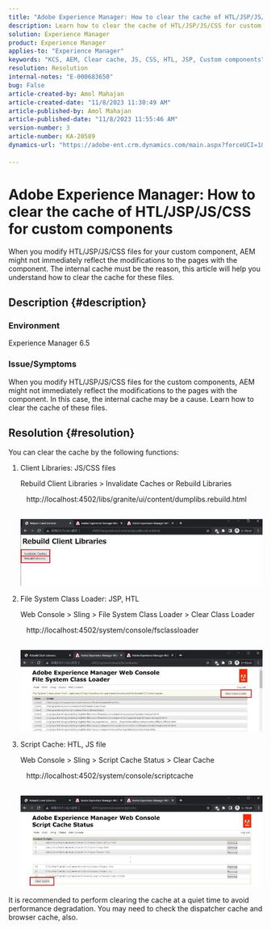 ```yaml
---
title: "Adobe Experience Manager: How to clear the cache of HTL/JSP/JS/CSS for custom components"
description: Learn how to clear the cache of HTL/JSP/JS/CSS for custom components in Adobe Experience Manager.
solution: Experience Manager
product: Experience Manager
applies-to: "Experience Manager"
keywords: "KCS, AEM, Clear cache, JS, CSS, HTL, JSP, Custom components"
resolution: Resolution
internal-notes: "E-000683650"
bug: False
article-created-by: Amol Mahajan
article-created-date: "11/8/2023 11:30:49 AM"
article-published-by: Amol Mahajan
article-published-date: "11/8/2023 11:55:46 AM"
version-number: 3
article-number: KA-20589
dynamics-url: "https://adobe-ent.crm.dynamics.com/main.aspx?forceUCI=1&pagetype=entityrecord&etn=knowledgearticle&id=71ba7040-2a7e-ee11-8179-6045bd006b3d"

---
```

# Adobe Experience Manager: How to clear the cache of HTL/JSP/JS/CSS for custom components


When you modify HTL/JSP/JS/CSS files for your custom component, AEM might not immediately reflect the modifications to the pages with the component. The internal cache must be the reason, this article will help you understand how to clear the cache for these files.

## Description {#description}


### <b>Environment</b>

Experience Manager 6.5



### Issue/Symptoms

When you modify HTL/JSP/JS/CSS files for the custom components, AEM might not immediately reflect the modifications to the pages with the component. In this case, the internal cache may be a cause.
 Learn how to clear the cache of these files.


## Resolution {#resolution}


You can clear the cache by the following functions:



1. Client Libraries: JS/CSS files

    Rebuild Client Libraries &gt; Invalidate Caches or Rebuild Libraries

       http://localhost:4502/libs/granite/ui/content/dumplibs.rebuild.html 

         ![](assets/ed2f2e85-af35-ed11-9db1-0022480869de.png)
2. File System Class Loader: JSP, HTL

    Web Console &gt; Sling &gt; File System Class Loader &gt; Clear Class Loader

       http://localhost:4502/system/console/fsclassloader

         ![](assets/2438888b-af35-ed11-9db1-0022480869de.png)
3. Script Cache: HTL, JS file

    Web Console &gt; Sling &gt; Script Cache Status &gt; Clear Cache

       http://localhost:4502/system/console/scriptcache

         ![](assets/c97ddd91-af35-ed11-9db1-0022480869de.png)


It is recommended to perform clearing the cache at a quiet time to avoid performance degradation.
You may need to check the dispatcher cache and browser cache, also.
